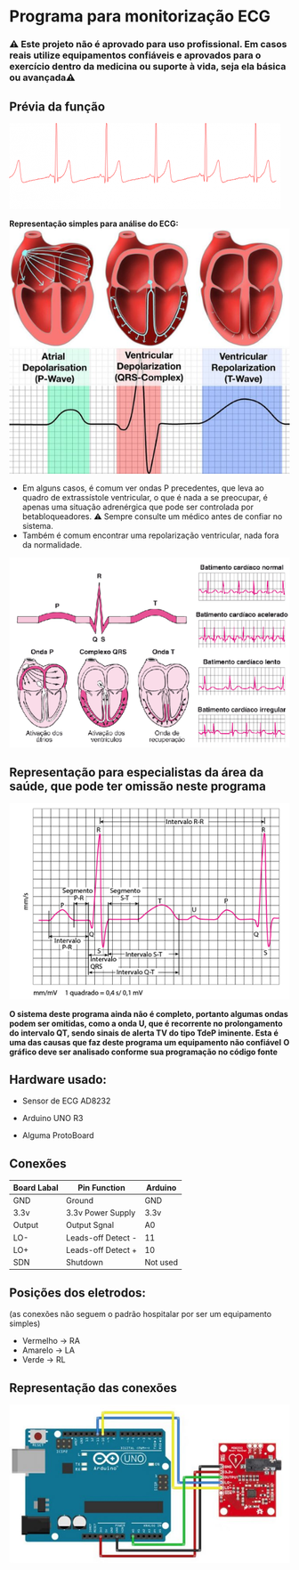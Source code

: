 # Programa para monitorização ECG

### ⚠️ Este projeto não é aprovado para uso profissional. Em casos reais utilize equipamentos confiáveis e aprovados para o exercício dentro da medicina ou suporte à vida, seja ela básica ou avançada⚠️


## Prévia da função
![Prévia do ECG](./img/p.png)

**Representação simples para análise do ECG:**
![Representação simples para análise do ECG](./img/R.png)

- Em alguns casos, é comum ver ondas P precedentes, que leva ao quadro de extrassístole ventricular, o que é nada a se preocupar, é apenas uma situação adrenérgica que pode ser controlada por betabloqueadores. ⚠️ Sempre consulte um médico antes de confiar no sistema.
- Também é comum encontrar uma repolarização ventricular, nada fora da normalidade.

![Segundo exemplo simples para análise de ECG](./img/R2.png)

## Representação para especialistas da área da saúde, que pode ter omissão neste programa

![Terceiro exemplo simples para análise de ECG](./img/RC.png)

**O sistema deste programa ainda não é completo, portanto algumas ondas podem ser omitidas, como a onda U, que é recorrente no prolongamento do intervalo QT, sendo sinais de alerta TV do tipo TdeP iminente. Esta é uma das causas que faz deste programa um equipamento não confiável**
**O gráfico deve ser analisado conforme sua programação no código fonte**

## Hardware usado:

- Sensor de ECG AD8232

- Arduino UNO R3

- Alguma ProtoBoard


## Conexões


| Board Labal | Pin Function |Arduino |
|---|---|---| 
| GND | Ground | GND |
|3.3v|3.3v Power Supply| 3.3v |
|Output|Output Sgnal| A0|
|LO-|Leads-off Detect -| 11 |
|LO+| Leads-off Detect +|10|
|SDN|Shutdown|Not used|


## Posições dos eletrodos:

(as conexões não seguem o padrão hospitalar por ser um equipamento simples)

- Vermelho -> RA
- Amarelo -> LA
- Verde -> RL

## Representação das conexões

![Representação das conexões](./img/figura-1.png)
